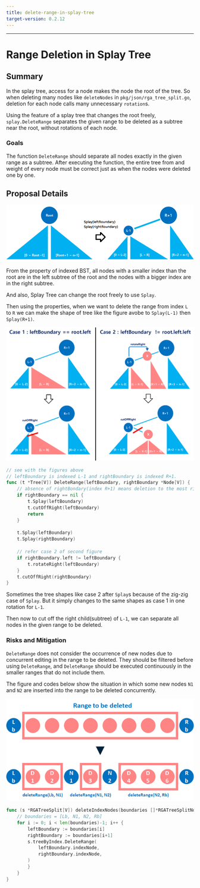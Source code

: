 ```yaml
---
title: delete-range-in-splay-tree
target-version: 0.2.12
---
```

---

# Range Deletion in Splay Tree

## Summary

In the splay tree, access for a node makes the node the root of the tree. So when deleting many nodes like `deleteNodes` in `pkg/json/rga_tree_split.go`, deletion for each node calls many unnecessary `rotation`s.

Using the feature of a splay tree that changes the root freely, `splay.DeleteRange` separates the given range to be deleted as a subtree near the root, without rotations of each node.

### Goals

The function `DeleteRange` should separate all nodes exactly in the given range as a subtree. After executing the function, the entire tree from and weight of every node must be correct just as when the nodes were deleted one by one.

## Proposal Details

![delete-range-in-splay-tree-1](./media/range-deletion-in-splay-tree-1-index-of-subtrees.png)

From the property of indexed BST, all nodes with a smaller index than the root are in the left subtree of the root and the nodes with a bigger index are in the right subtree.

And also, Splay Tree can change the root freely to use `Splay`.

Then using the properties, when we want to delete the range from index `L` to `R` we can make the shape of tree like the figure avobe to `Splay(L-1)` then `Splay(R+1)`.


![delete-range-in-splay-tree-2](./media/range-deletion-in-splay-tree-2-separation.png)

```go
// see with the figures above
// leftBoundary is indexed L-1 and rightBoundary is indexed R+1.
func (t *Tree[V]) DeleteRange(leftBoundary, rightBoundary *Node[V]) {
    // absence of rightBondary(index R+1) means deletion to the most right of tree.
	if rightBoundary == nil {
		t.Splay(leftBoundary)
		t.cutOffRight(leftBoundary)
		return
	}

	t.Splay(leftBoundary)
	t.Splay(rightBoundary)

    // refer case 2 of second figure
	if rightBoundary.left != leftBoundary {
		t.rotateRight(leftBoundary)
	}
	t.cutOffRight(rightBoundary)
}

```
Sometimes the tree shapes like case 2 after `Splay`s because of the zig-zig case of `Splay`. But it simply changes to the same shapes as case 1 in one rotation for `L-1`.

Then now to cut off the right child(subtree) of `L-1`, we can separate all nodes in the given range to be deleted.
### Risks and Mitigation

`DeleteRange` does not consider the occurrence of new nodes due to concurrent editing in the range to be deleted. They should be filtered before using `DeleteRange`, and `DeleteRange` should be executed continuously in the smaller ranges that do not include them.

The figure and codes below show the situation in which some new nodes `N1` and `N2` are inserted into the range to be deleted concurrently.

![delete-range-in-splay-tree-3](./media/range-deletion-in-splay-tree-3-mitigation.png)

```go
func (s *RGATreeSplit[V]) deleteIndexNodes(boundaries []*RGATreeSplitNode[V]) {
    // boundaries = [Lb, N1, N2, Rb]
	for i := 0; i < len(boundaries)-1; i++ {
		leftBoundary := boundaries[i]
		rightBoundary := boundaries[i+1]
		s.treeByIndex.DeleteRange(
            leftBoundary.indexNode,
            rightBoundary.indexNode,
        )
		}
	}
}
```